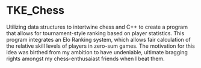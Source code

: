 # TKE_Chess
Utilizing data structures to intertwine chess and C++ to create a program that allows for tournament-style ranking based on player statistics. This program integrates an Elo Ranking system, which allows fair calculation of the relative skill levels of players in zero-sum games. The motivation for this idea was birthed from my ambition to have undeniable, ultimate bragging rights amongst my chess-enthusaiast friends when I beat them. 
